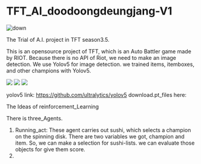 # TFT_AI_doodoongdeungjang-V1
![down](https://user-images.githubusercontent.com/55366212/92316965-23ef3180-f036-11ea-849d-ac8cd2b0efba.jpg)

The Trial of A.I. project in TFT season3.5.

This is an opensource project of TFT, which is an Auto Battler game made by RIOT.
Because there is no API of Riot, we need to make an image detection.
We use Yolov5 for image detection. we trained items, itemboxes, and other champions with Yolov5.

<div>
  <img src="https://user-images.githubusercontent.com/55366212/92317304-1f2c7c80-f03a-11ea-9b2a-70e43025ec3f.jpg">
  <img src="https://user-images.githubusercontent.com/55366212/92317333-6450ae80-f03a-11ea-9e89-9bef55b87fb2.jpg">
  <img src="https://user-images.githubusercontent.com/55366212/92317381-d32e0780-f03a-11ea-815d-448fa9fe225e.jpg">
 </div>

yolov5 link: https://github.com/ultralytics/yolov5
download.pt_files here: 

The Ideas of reinforcement_Learning

There is three_Agents.

1. Running_act:
   These agent carries out sushi, which selects a champion on the spinning disk.
   There are two variables we got, champion and item. 
   So, we can make a selection for sushi-lists.
   we can evaluate those objects for give them score.
2. 
